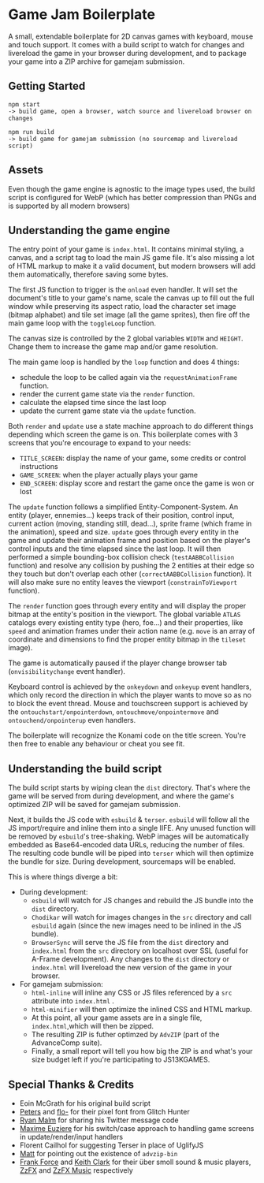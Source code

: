 Game Jam Boilerplate
====================

A small, extendable boilerplate for 2D canvas games with keyboard, mouse and touch support. It comes with a build script to watch for changes and livereload the game in your browser during development, and to package your game into a ZIP archive for gamejam submission.

Getting Started
---------------

```
npm start
-> build game, open a browser, watch source and livereload browser on changes

npm run build
-> build game for gamejam submission (no sourcemap and livereload script)
```

Assets
------
Even though the game engine is agnostic to the image types used, the build script is configured for WebP (which has better compression than PNGs and is supported by all modern browsers)


Understanding the game engine
-----------------------------
The entry point of your game is `index.html`. It contains minimal styling, a canvas, and a script tag to load the main JS game file. It's also missing a lot of HTML markup to make it a valid document, but modern browsers will add them automatically, therefore saving some bytes.

The first JS function to trigger is the `onload` even handler. It will set the document's title to your game's name, scale the canvas up to fill out the full window while preserving its aspect ratio, load the character set image (bitmap alphabet) and tile set image (all the game sprites), then fire off the main game loop with the `toggleLoop` function.

The canvas size is controlled by the 2 global variables `WIDTH` and `HEIGHT`. Change them to increase the game map and/or game resolution.

The main game loop is handled by the `loop` function and does 4 things:
- schedule the loop to be called again via the `requestAnimationFrame` function.
- render the current game state via the `render` function.
- calculate the elapsed time since the last loop
- update the current game state via the `update` function.

Both `render` and `update` use a state machine approach to do different things depending which screen the game is on. This boilerplate comes with 3 screens that you're encourage to expand to your needs:
- `TITLE_SCREEN`: display the name of your game, some credits or control instructions
- `GAME_SCREEN`: when the player actually plays your game
- `END_SCREEN`: display score and restart the game once the game is won or lost

The `update` function follows a simplified Entity-Component-System.
An entity (player, ennemies...) keeps track of their position, control input, current action (moving, standing still, dead...), sprite frame (which frame in the animation), speed and size. `update` goes through every entity in the game and update their animation frame and position based on the player's control inputs and the time elapsed since the last loop. It will then performed a simple bounding-box collision check (`testAABBCollision` function) and resolve any collision by pushing the 2 entities at their edge so they touch but don't overlap each other (`correctAABBCollision` function). It will also make sure no entity leaves the viewport (`constrainToViewport` function).

The `render` function goes through every entity and will display the proper bitmap at the entity's position in the viewport. The global variable `ATLAS` catalogs every existing entity type (hero, foe...) and their properties, like `speed` and animation frames under their action name (e.g. `move` is an array of coordinate and dimensions to find the proper entity bitmap in the `tileset` image).

The game is automatically paused if the player change browser tab (`onvisibilitychange` event handler).

Keyboard control is achieved by the `onkeydown` and `onkeyup` event handlers, which only record the direction in which the player wants to move so as no to block the event thread.
Mouse and touchscreen support is achieved by the `ontouchstart/onpointerdown`, `ontouchmove/onpointermove` and `ontouchend/onpointerup` even handlers.

The boilerplate will recognize the Konami code on the title screen. You're then free to enable any behaviour or cheat you see fit.

Understanding the build script
------------------------------
The build script starts by wiping clean the `dist` directory. That's where the game will be served from during development, and where the game's optimized ZIP will be saved for gamejam submission.

Next, it builds the JS code with `esbuild` & `terser`. `esbuild` will follow all the JS import/require and inline them into a single IIFE. Any unused function will be removed by `esbuild`'s tree-shaking. WebP images will be automatically embedded as Base64-encoded data URLs, reducing the number of files. The resulting code bundle will be piped into `terser` which will then optimize the bundle for size. During development, sourcemaps will be enabled.

This is where things diverge a bit:
- During development:
  -  `esbuild` will watch for JS changes and rebuild the JS bundle into the `dist` directory.
  - `Chodikar` will watch for images changes in the `src` directory and call `esbuild` again (since the new images need to be inlined in the JS bundle).
  - `BrowserSync` will serve the JS file from the `dist` directory and `index.html` from the `src` directory on localhost over SSL (useful for A-Frame development). Any changes to the `dist` directory or `index.html` will livereload the new version of the game in your browser.
- For gamejam submission:
  - `html-inline` will inline any CSS or JS files referenced by a `src` attribute into `index.html` .
  - `html-minifier` will then optimize the inlined CSS and HTML markup.
  - At this point, all your game assets are in a single file, `index.html`,which will then be zipped.
  - The resulting ZIP is futher optimzed by `AdvZIP` (part of the AdvanceComp suite).
  - Finally, a small report will tell you how big the ZIP is and what's your size budget left if you're participating to JS13KGAMES.


Special Thanks & Credits
------------------------
- Eoin McGrath for his original build script
- [Peters](https://twitter.com/p1100i) and [flo-](https://twitter.com/fl0ptimus_prime) for their pixel font from Glitch Hunter
- [Ryan Malm](https://twitter.com/ryanmalm) for sharing his Twitter message code
- [Maxime Euziere](https://twitter.com/MaximeEuziere) for his switch/case approach to handling game screens in update/render/input handlers
- Florent Cailhol for suggesting Terser in place of UglifyJS
- [Matt](https://twitter.com/Smflyf) for pointing out the existence of `advzip-bin`
- [Frank Force](https://twitter.com/KilledByAPixel) and [Keith Clark](https://keithclark.co.uk/) for their über smoll sound & music players, [ZzFX](https://github.com/KilledByAPixel/ZzFX) and [ZzFX Music](https://github.com/keithclark/ZzFXM) respectively
